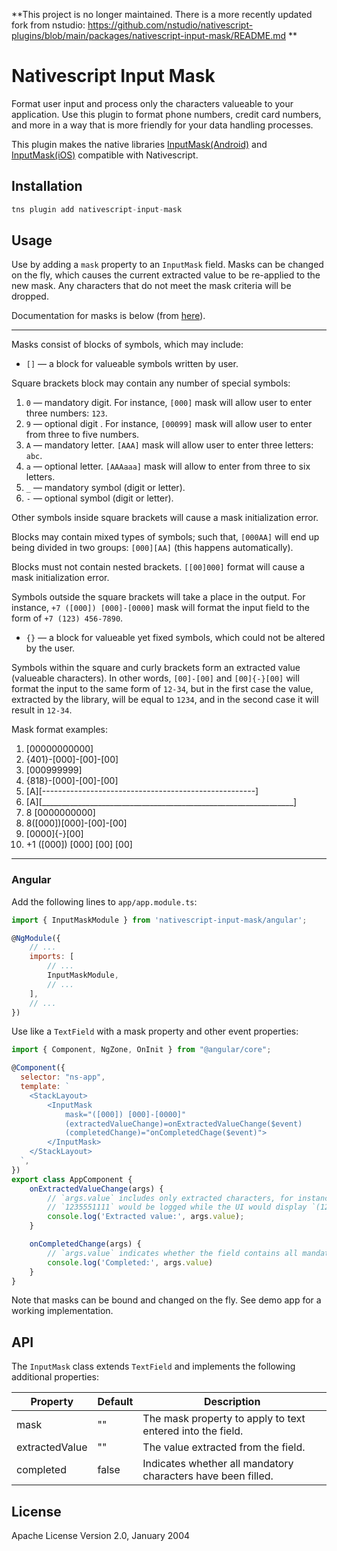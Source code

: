 **This project is no longer maintained. There is a more recently updated fork from nstudio: https://github.com/nstudio/nativescript-plugins/blob/main/packages/nativescript-input-mask/README.md **

# Nativescript Input Mask

Format user input and process only the characters valueable to your application. Use this plugin to format phone numbers, credit card numbers, and more in a way that is more friendly for your data handling processes.

This plugin makes the native libraries [InputMask(Android)](https://github.com/RedMadRobot/input-mask-android) and [InputMask(iOS)](https://github.com/RedMadRobot/input-mask-ios) compatible with Nativescript.

## Installation

```javascript
tns plugin add nativescript-input-mask
```

## Usage
Use by adding a `mask` property to an `InputMask` field. Masks can be changed on the fly, which causes the current extracted value to be re-applied to the new mask. Any characters that do not meet the mask criteria will be dropped.

Documentation for masks is below (from [here](https://github.com/RedMadRobot/input-mask-ios#description)).

_________________________________________________________
Masks consist of blocks of symbols, which may include:

* `[]` — a block for valueable symbols written by user.

Square brackets block may contain any number of special symbols:

1. `0` — mandatory digit. For instance, `[000]` mask will allow user to enter three numbers: `123`.
2. `9` — optional digit . For instance, `[00099]` mask will allow user to enter from three to five numbers.
3. `А` — mandatory letter. `[AAA]` mask will allow user to enter three letters: `abc`.
4. `а` — optional letter. `[АААааа]` mask will allow to enter from three to six letters.
5. `_` — mandatory symbol (digit or letter).
6. `-` — optional symbol (digit or letter).

Other symbols inside square brackets will cause a mask initialization error.

Blocks may contain mixed types of symbols; such that, `[000AA]` will end up being divided in two groups: `[000][AA]` (this happens automatically).

Blocks must not contain nested brackets. `[[00]000]` format will cause a mask initialization error.

Symbols outside the square brackets will take a place in the output.
For instance, `+7 ([000]) [000]-[0000]` mask will format the input field to the form of `+7 (123) 456-7890`.

* `{}` — a block for valueable yet fixed symbols, which could not be altered by the user.

Symbols within the square and curly brackets form an extracted value (valueable characters).
In other words, `[00]-[00]` and `[00]{-}[00]` will format the input to the same form of `12-34`,
but in the first case the value, extracted by the library, will be equal to `1234`, and in the second case it will result in `12-34`.

Mask format examples:

1. [00000000000]
2. {401}-[000]-[00]-[00]
3. [000999999]
4. {818}-[000]-[00]-[00]
5. [A][-----------------------------------------------------]
6. [A][_______________________________________________________________]
7. 8 [0000000000]
8. 8([000])[000]-[00]-[00]
9. [0000]{-}[00]
10. +1 ([000]) [000] [00] [00]
_________________________________________________________

### Angular
Add the following lines to `app/app.module.ts`:
```javascript
import { InputMaskModule } from 'nativescript-input-mask/angular';

@NgModule({
    // ...
    imports: [
        // ...
        InputMaskModule,
        // ...
    ],
    // ...
})
```

Use like a `TextField` with a mask property and other event properties:
```javascript
import { Component, NgZone, OnInit } from "@angular/core";

@Component({
  selector: "ns-app",
  template: `
    <StackLayout>
        <InputMask
            mask="([000]) [000]-[0000]"
            (extractedValueChange)=onExtractedValueChange($event)
            (completedChange)="onCompletedChage($event)">
        </InputMask>
    </StackLayout>
  `,
})
export class AppComponent {
    onExtractedValueChange(args) {
        // `args.value` includes only extracted characters, for instance
        // `1235551111` would be logged while the UI would display `(123) 555-1111`.
        console.log('Extracted value:', args.value);
    }

    onCompletedChange(args) {
        // `args.value` indicates whether the field contains all mandatory characters.
        console.log('Completed:', args.value)
    }
}
```

Note that masks can be bound and changed on the fly. See demo app for a working implementation.

## API

The `InputMask` class extends `TextField` and implements the following additional properties:

| Property | Default | Description |
| --- | --- | --- |
| mask | "" | The mask property to apply to text entered into the field.
| extractedValue | "" | The value extracted from the field.
| completed | false | Indicates whether all mandatory characters have been filled.

## License

Apache License Version 2.0, January 2004
